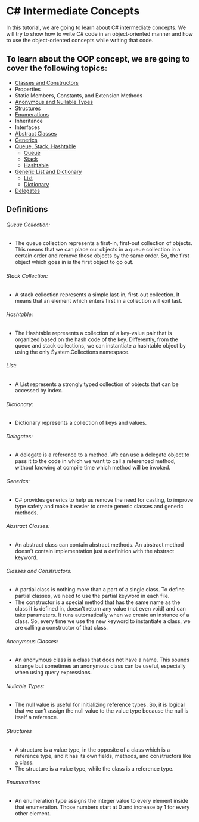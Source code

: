 # C# Intermediate Concepts

In this tutorial, we are going to learn about C# intermediate concepts. We will try to show how to write C# code in an object-oriented manner and how to use the object-oriented concepts while writing that code.

## To learn about the OOP concept, we are going to cover the following topics:

 - [Classes and Constructors](./csharp-intermediate-concepts/Classes-and-Constructors)
 - Properties
 - Static Members, Constants, and Extension Methods
 - [Anonymous and Nullable Types](./csharp-intermediate-concepts/Anonymous-and-Nullable-Types)
 - [Structures](./csharp-intermediate-concepts/Structures)
 - [Enumerations](./csharp-intermediate-concepts/Enumerations)
 - Inheritance
 - Interfaces
 - [Abstract Classes](./csharp-intermediate-concepts/Abstract-classes)
 - [Generics](./csharp-intermediate-concepts/Generics)
 - [Queue, Stack, Hashtable](./csharp-intermediate-concepts/Queue-Stack-Hashtable)
   - [Queue](./csharp-intermediate-concepts/Queue-Stack-Hashtable/QueueCollection.cs)
   - [Stack](./csharp-intermediate-concepts/Queue-Stack-Hashtable/StackCollection.cs)
   - [Hashtable](./csharp-intermediate-concepts/Queue-Stack-Hashtable/HashtableCollection.cs)
 - [Generic List and Dictionary](./csharp-intermediate-concepts/List-and-Dictionary)
   - [List](./csharp-intermediate-concepts/List-and-Dictionary/List.cs)
   - [Dictionary](./csharp-intermediate-concepts/List-and-Dictionary/Dictionary.cs)
 - [Delegates](./csharp-intermediate-concepts/Delegates)


## Definitions

###### Queue Collection:
 - The queue collection represents a first-in, first-out collection of objects. This means that we can place our objects in a queue collection in a certain order and remove those objects by the same order. So, the first object which goes in is the first object to go out.

###### Stack Collection:
 - A stack collection represents a simple last-in, first-out collection. It means that an element which enters first in a collection will exit last.

###### Hashtable:
 - The Hashtable represents a collection of a key-value pair that is organized based on the hash code of the key. Differently, from the queue and stack collections, we can instantiate a hashtable object by using the only System.Collections namespace.

###### List:
 - A List represents a strongly typed collection of objects that can be accessed by index.

###### Dictionary:
 - Dictionary represents a collection of keys and values.

###### Delegates:
 - A delegate is a reference to a method. We can use a delegate object to pass it to the code in which we want to call a referenced method, without knowing at compile time which method will be invoked.

###### Generics:
 - C# provides generics to help us remove the need for casting, to improve type safety and make it easier to create generic classes and generic methods.

###### Abstract Classes:
 - An abstract class can contain abstract methods. An abstract method doesn’t contain implementation just a definition with the abstract keyword.
 
###### Classes and Constructors:
 - A partial class is nothing more than a part of a single class. To define partial classes, we need to use the partial keyword in each file.
 - The constructor is a special method that has the same name as the class it is defined in, doesn’t return any value (not even void) and can take parameters. It runs automatically when we create an instance of a class. So, every time we use the new keyword to instantiate a class, we are calling a constructor of that class.

###### Anonymous Classes:
 - An anonymous class is a class that does not have a name. This sounds strange but sometimes an anonymous class can be useful, especially when using query expressions.

###### Nullable Types:
 - The null value is useful for initializing reference types. So, it is logical that we can’t assign the null value to the value type because the null is itself a reference.

###### Structures
 - A structure is a value type, in the opposite of a class which is a reference type, and it has its own fields, methods, and constructors like a class.
 - The structure is a value type, while the class is a reference type.

###### Enumerations
- An enumeration type assigns the integer value to every element inside that enumeration. Those numbers start at 0 and increase by 1 for every other element.
